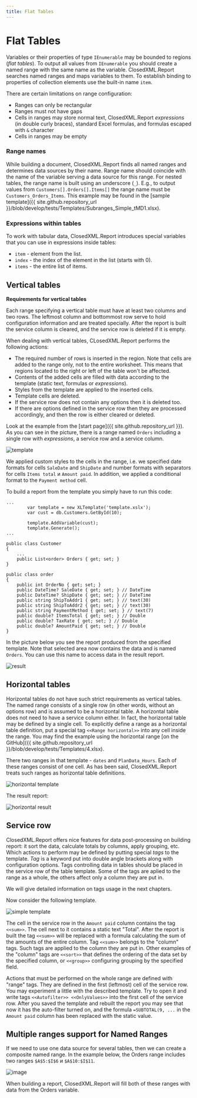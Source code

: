 ```yaml
---
title: Flat Tables
---
```


# Flat Tables

Variables or their properties of type `IEnumerable` may be bounded to regions (_flat tables_). To output all values from `IEnumerable` you should create a named range with the same name as the variable. ClosedXML.Report searches named ranges and maps variables to them. To establish binding to properties of collection elements use the built-in name `item`.

There are certain limitations on range configuration:
* Ranges can only be rectangular
* Ranges must not have gaps
* Cells in ranges may store normal text, ClosedXML.Report _expressions_ (in double curly braces), standard Excel formulas, and formulas escaped with `&` character
* Cells in ranges may be empty


<a name="Range-names"></a>
### Range names

While building a document, ClosedXML.Report finds all named ranges and determines data sources by their name. Range name should coincide with the name of the variable serving a data source for this range. For nested tables, the range name is built using an underscore (`_`). E.g., to output values from `Customers[].Orders[].Items[]` the range name must be `Customers_Orders_Items`. This example may be found in the [sample template]({{ site.github.repository_url }}/blob/develop/tests/Templates/Subranges_Simple_tMD1.xlsx).

<a name="Expressions-within-tables"></a>
### Expressions within tables
To work with tabular data, ClosedXML.Report introduces special variables that you can use in expressions inside tables:
* `item` - element from the list.
* `index` - the index of the element in the list (starts with 0).
* `items` - the entire list of items.

<a name="Vertical-tables"></a>
## Vertical tables

**Requirements for vertical tables**

Each range specifying a vertical table must have at least two columns and two rows. The leftmost column and bottommost row serve to hold configuration information and are treated specially. After the report is built the service column is cleared, and the service row is deleted if it is empty.

When dealing with vertical tables, CLosedXML.Report performs the following actions:
* The required number of rows is inserted in the region. Note that cells are added to the range only, not to the entire worksheet. This means that regions located to the right or left of the table won't be affected.
* Contents of the added cells are filled with data according to the template (static text, formulas or _expressions_).
* Styles from the template are applied to the inserted cells.
* Template cells are deleted.
* If the service row does not contain any options then it is deleted too.
* If there are options defined in the service row then they are processed accordingly, and then the row is either cleared or deleted.

Look at the example from the [start page]({{ site.github.repository_url }}). As you can see in the picture, there is a range named `Orders` including a single row with _expressions_, a service row and a service column.

![template](../../images/flat-tables-01.png)

We applied custom styles to the cells in the range, i.e. we specified date formats for cells `SaleDate` and `ShipDate` and number formats with separators for cells `Items total` и `Amount paid`. In addition, we applied a conditional format to the `Payment method` cell.

To build a report from the template you simply have to run this code:
```
...
        var template = new XLTemplate('template.xslx');
        var cust = db.Customers.GetById(10);

        template.AddVariable(cust);
        template.Generate();
...

public class Customer
{
    ...
    public List<order> Orders { get; set; }
}

public class order
{
	public int OrderNo { get; set; } 
	public DateTime? SaleDate { get; set; } // DateTime
	public DateTime? ShipDate { get; set; } // DateTime
	public string ShipToAddr1 { get; set; } // text(30)
	public string ShipToAddr2 { get; set; } // text(30)
	public string PaymentMethod { get; set; } // text(7)
	public double? ItemsTotal { get; set; } // Double
	public double? TaxRate { get; set; } // Double
	public double? AmountPaid { get; set; } // Double
}
```

In the picture below you see the report produced from the specified template. Note that selected area now contains the data and is named `Orders`. You can use this name to access data in the result report.

![result](../../images/flat-tables-02.png)

<a name="Horizontal-tables"></a>
## Horizontal tables

Horizontal tables do not have such strict requirements as vertical tables. The named range consists of a single row (in other words, without an options row) and is assumed to be a horizontal table. A horizontal table does not need to have a service column either. In fact, the horizontal table may be defined by a single cell. To explicitly define a range as a horizontal table definition, put a special tag `<<Range horizontal>>` into any cell inside the range. You may find the example using the horizontal range [on the GitHub]({{ site.github.repository_url }}/blob/develop/tests/Templates/4.xlsx).

There two ranges in that template - `dates` and `PlanData_Hours`. Each of these ranges consist of one cell. As has been said, ClosedXML.Report treats such ranges as horizontal table definitions.

![horizontal template](../../images/flat-tables-03.png)

The result report:

![horizontal result](../../images/flat-tables-04.png)


<a name="Service-row"></a>
## Service row

ClosedXML.Report offers nice features for data post-processing on building report: it sort the data, calculate totals by columns, apply grouping, etc. Which actions to perform may be defined by putting special _tags_ to the template. _Tag_ is a keyword put into double angle brackets along with configuration options. Tags controlling data in tables should be placed in the service row of the table template. Some of the tags are aplied to the range as a whole, the others affect only a column they are put in.

We will give detailed information on tags usage in the next chapters.

Now consider the following template. 

![simple template](../../images/flat-tables-05.png)

The cell in the service row in the `Amount paid` column contains the tag `<<sum>>`. The cell next to it contains a static text "Total". After the report is built the tag `<<sum>>` will be replaced with a formula calculating the sum of the amounts of the entire column. Tag `<<sum>>` belongs to the "column" tags. Such tags are applied to the column they are put in. Other examples of the "column" tags are `<<sort>>` that defines the ordering of the data set by the specified column, or `<<group>>` configuring grouping by the specified field.

Actions that must be performed on the whole range are defined with "range" tags. They are defined in the first (leftmost) cell of the service row. You may experiment a little with the described template. Try to open it and write tags `<<Autofilter>> <<OnlyValues>>` into the first cell of the service row. After you saved the template and rebuilt the report you may see that now it has the auto-filter turned on, and the formula `=SUBTOTAL(9, ...` in the `Amount paid` column has been replaced with the static value.

<a name="Multiple-ranges"></a>
## Multiple ranges support for Named Ranges

If we need to use one data source for several tables, then we can create a composite named range. In the example below, the Orders range includes two ranges `$A$5:$I$6` и `$A$10:$I$11`.

![image](https://user-images.githubusercontent.com/1150085/84245559-e6017080-ab0d-11ea-9643-b6fc5f3fd3e9.png)

When building a report, ClosedXML.Report will fill both of these ranges with data from the Orders variable.
